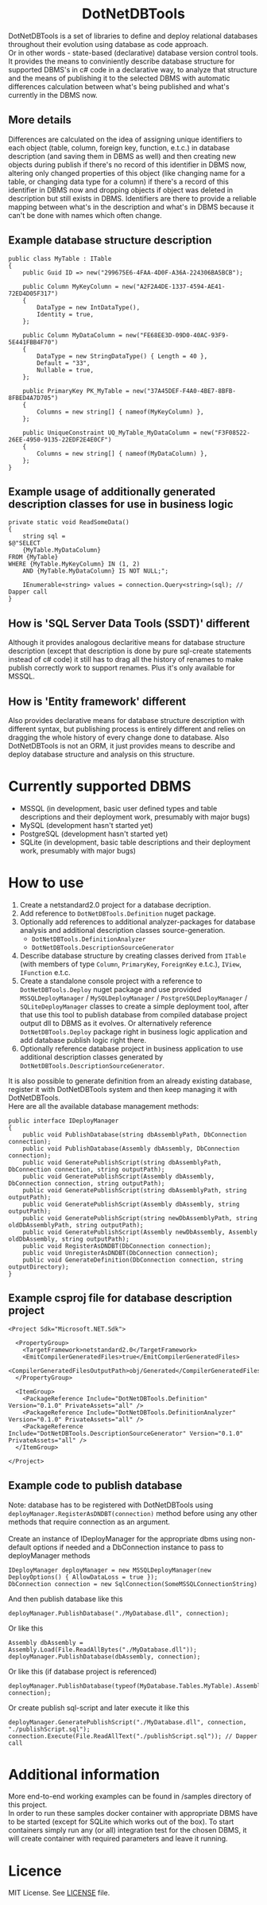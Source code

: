 <h1 align="center">DotNetDBTools</h1>

DotNetDBTools is a set of libraries to define and deploy relational databases throughout their evolution using database as code approach.<br/>
Or in other words - state-based (declarative) database version control tools.<br/>
It provides the means to conviniently describe database structure for supported DBMS's in c# code in a declarative way, to analyze that structure and the means of publishing it to the selected DBMS with automatic differences calculation between what's being published and what's currently in the DBMS now.<br/>

## More details
Differences are calculated on the idea of assigning unique identifiers to each object (table, column, foreign key, function, e.t.c.) in database description (and saving them in DBMS as well) and then creating new objects during publish if there's no record of this identifier in DBMS now, altering only changed properties of this object (like changing name for a table, or changing data type for a column) if there's a record of this identifier in DBMS now and dropping objects if object was deleted in description but still exists in DBMS. Identifiers are there to provide a reliable mapping between what's in the description and what's in DBMS because it can't be done with names which often change.

## Example database structure description
```
public class MyTable : ITable
{
    public Guid ID => new("299675E6-4FAA-4D0F-A36A-224306BA5BCB");

    public Column MyKeyColumn = new("A2F2A4DE-1337-4594-AE41-72ED4D05F317")
    {
        DataType = new IntDataType(),
        Identity = true,
    };

    public Column MyDataColumn = new("FE68EE3D-09D0-40AC-93F9-5E441FBB4F70")
    {
        DataType = new StringDataType() { Length = 40 },
        Default = "33",
        Nullable = true,
    };

    public PrimaryKey PK_MyTable = new("37A45DEF-F4A0-4BE7-8BFB-8FBED4A7D705")
    {
        Columns = new string[] { nameof(MyKeyColumn) },
    };

    public UniqueConstraint UQ_MyTable_MyDataColumn = new("F3F08522-26EE-4950-9135-22EDF2E4E0CF")
    {
        Columns = new string[] { nameof(MyDataColumn) },
    };
}
```

## Example usage of additionally generated description classes for use in business logic
```
private static void ReadSomeData()
{
    string sql =
$@"SELECT
    {MyTable.MyDataColumn}
FROM {MyTable}
WHERE {MyTable.MyKeyColumn} IN (1, 2)
    AND {MyTable.MyDataColumn} IS NOT NULL;";

    IEnumerable<string> values = connection.Query<string>(sql); // Dapper call
}
```

## How is 'SQL Server Data Tools (SSDT)' different
Although it provides analogous declaritive means for database structure description (except that description is done by pure sql-create statements instead of c# code) it still has to drag all the history of renames to make publish correctly work to support renames. Plus it's only available for MSSQL.

## How is 'Entity framework' different
Also provides declarative means for database structure description with different syntax, but publishing process is entirely different and relies on dragging the whole history of every change done to database. Also DotNetDBTools is not an ORM, it just provides means to describe and deploy database structure and analysis on this structure.

# Currently supported DBMS
+ MSSQL (in development, basic user defined types and table descriptions and their deployment work, presumably with major bugs)
+ MySQL (development hasn't started yet)
+ PostgreSQL (development hasn't started yet)
+ SQLite (in development, basic table descriptions and their deployment  work, presumably with major bugs)

# How to use
1. Create a netstandard2.0 project for a database decription.
2. Add reference to `DotNetDBTools.Definition` nuget package.
3. Optionally add references to additional analyzer-packages for database analysis and additional description classes source-generation.
   * `DotNetDBTools.DefinitionAnalyzer`
   * `DotNetDBTools.DescriptionSourceGenerator`
4. Describe database structure by creating classes derived from `ITable` (with members of type `Column`, `PrimaryKey`, `ForeignKey` e.t.c.), `IView`, `IFunction` e.t.c.
5. Create a standalone console project with a reference to `DotNetDBTools.Deploy` nuget package and use provided `MSSQLDeployManager` / `MySQLDeployManager` / `PostgreSQLDeployManager` / `SQLiteDeployManager` classes to create a simple deployment tool, after that use this tool to publish database from compiled database project output dll to DBMS as it evolves. Or alternatively reference `DotNetDBTools.Deploy` package right in business logic application and add database publish logic right there.
6. Optionally reference database project in business application to use additional description classes generated by `DotNetDBTools.DescriptionSourceGenerator`.

It is also possible to generate definition from an already existing database, register it with DotNetDBTools system and then keep managing it with DotNetDBTools.<br/>
Here are all the available database management methods:
```
public interface IDeployManager
{
    public void PublishDatabase(string dbAssemblyPath, DbConnection connection);
    public void PublishDatabase(Assembly dbAssembly, DbConnection connection);
    public void GeneratePublishScript(string dbAssemblyPath, DbConnection connection, string outputPath);
    public void GeneratePublishScript(Assembly dbAssembly, DbConnection connection, string outputPath);
    public void GeneratePublishScript(string dbAssemblyPath, string outputPath);
    public void GeneratePublishScript(Assembly dbAssembly, string outputPath);
    public void GeneratePublishScript(string newDbAssemblyPath, string oldDbAssemblyPath, string outputPath);
    public void GeneratePublishScript(Assembly newDbAssembly, Assembly oldDbAssembly, string outputPath);
    public void RegisterAsDNDBT(DbConnection connection);
    public void UnregisterAsDNDBT(DbConnection connection);
    public void GenerateDefinition(DbConnection connection, string outputDirectory);
}
```

## Example csproj file for database description project
```
<Project Sdk="Microsoft.NET.Sdk">

  <PropertyGroup>
    <TargetFramework>netstandard2.0</TargetFramework>
    <EmitCompilerGeneratedFiles>true</EmitCompilerGeneratedFiles>
    <CompilerGeneratedFilesOutputPath>obj/Generated</CompilerGeneratedFilesOutputPath>
  </PropertyGroup>

  <ItemGroup>
    <PackageReference Include="DotNetDBTools.Definition" Version="0.1.0" PrivateAssets="all" />
    <PackageReference Include="DotNetDBTools.DefinitionAnalyzer" Version="0.1.0" PrivateAssets="all" />
    <PackageReference Include="DotNetDBTools.DescriptionSourceGenerator" Version="0.1.0" PrivateAssets="all" />
  </ItemGroup>

</Project>
```

## Example code to publish database
Note: database has to be registered with DotNetDBTools using `deployManager.RegisterAsDNDBT(connection)` method before using any other methods that require connection as an argument.<br/>
<br/>
Create an instance of IDeployManager for the appropriate dbms using non-default options if needed and a DbConnection instance to pass to deployManager methods
```
IDeployManager deployManager = new MSSQLDeployManager(new DeployOptions() { AllowDataLoss = true });
DbConnection connection = new SqlConnection(SomeMSSQLConnectionString)
```
And then publish database like this
```
deployManager.PublishDatabase("./MyDatabase.dll", connection);
```
Or like this
```
Assembly dbAssembly = Assembly.Load(File.ReadAllBytes("./MyDatabase.dll"));
deployManager.PublishDatabase(dbAssembly, connection);
```
Or like this (if database project is referenced)
```
deployManager.PublishDatabase(typeof(MyDatabase.Tables.MyTable).Assembly, connection);
```
Or create publish sql-script and later execute it like this
```
deployManager.GeneratePublishScript("./MyDatabase.dll", connection, "./publishScript.sql");
connection.Execute(File.ReadAllText("./publishScript.sql")); // Dapper call
```

# Additional information
More end-to-end working examples can be found in /samples directory of this project.<br/>
In order to run these samples docker container with appropriate DBMS have to be started (except for SQLite which works out of the box).
To start containers simply run any (or all) integration test for the chosen DBMS, it will create container with required parameters and leave it running.

# Licence
MIT License. See [LICENSE](LICENSE) file.